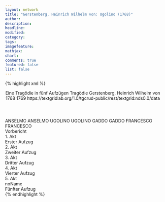 ```yaml
---
layout: network
title: "Gerstenberg, Heinrich Wilhelm von: Ugolino (1768)"
author:
description:
headline:
modified:
category:
tags:
imagefeature: 
mathjax: 
chart: 
comments: true
featured: false
list: false
---
```

{% highlight xml %}
<?xml-model href="http://raw.githubusercontent.com/DLiNa/project/master/rules/lina.rnc"?><?xml-model href="http://raw.githubusercontent.com/DLiNa/project/master/rules/lina.sch"?>
<play xmlns="http://lina.digital">
  <header>
    <title>Ugolino</title>
    <subtitle>Eine Tragödie in fünf Aufzügen</subtitle>
    <genretitle>Tragödie</genretitle>
    <author>Gerstenberg, Heinrich Wilhelm von</author>
    <date type="print" when="1768">1768</date>
    <date type="premiere" when="1769">1769</date>
    <date type="written"/>
    <source>https://textgridlab.org/1.0/tgcrud-public/rest/textgrid:nds0.0/data</source>
  </header>
  <personae>
    <character>
      <name>ANSELMO</name>
      <alias xml:id="anselmo">
        <name>ANSELMO</name>
      </alias>
    </character>
    <character>
      <name>UGOLINO</name>
      <alias xml:id="ugolino">
        <name>UGOLINO</name>
      </alias>
    </character>
    <character>
      <name>GADDO</name>
      <alias xml:id="gaddo">
        <name>GADDO</name>
      </alias>
    </character>
    <character>
      <name>FRANCESCO</name>
      <alias xml:id="francesco">
        <name>FRANCESCO</name>
      </alias>
    </character>
  </personae>
  <text>
    <div>
      <head>Vorbericht</head>
    </div>
    <div>
      <head>1. Akt</head>
      <div>
        <head>Erster Aufzug</head>
        <sp who="#anselmo">
          <amount n="71" unit="speech_acts"/>
          <amount n="1579" unit="words"/>
          <amount n="43" unit="lines"/>
          <amount n="8615" unit="chars"/>
        </sp>
        <sp who="#ugolino">
          <amount n="43" unit="speech_acts"/>
          <amount n="654" unit="words"/>
          <amount n="32" unit="lines"/>
          <amount n="3618" unit="chars"/>
        </sp>
        <sp who="#gaddo">
          <amount n="29" unit="speech_acts"/>
          <amount n="372" unit="words"/>
          <amount n="24" unit="lines"/>
          <amount n="1982" unit="chars"/>
        </sp>
        <sp who="#francesco">
          <amount n="28" unit="speech_acts"/>
          <amount n="642" unit="words"/>
          <amount n="13" unit="lines"/>
          <amount n="3804" unit="chars"/>
        </sp>
      </div>
    </div>
    <div>
      <head>2. Akt</head>
      <div>
        <head>Zweiter Aufzug</head>
        <sp who="#anselmo">
          <amount n="79" unit="speech_acts"/>
          <amount n="1489" unit="words"/>
          <amount n="68" unit="lines"/>
          <amount n="8156" unit="chars"/>
        </sp>
        <sp who="#gaddo">
          <amount n="70" unit="speech_acts"/>
          <amount n="779" unit="words"/>
          <amount n="58" unit="lines"/>
          <amount n="4207" unit="chars"/>
        </sp>
        <sp who="#ugolino">
          <amount n="22" unit="speech_acts"/>
          <amount n="466" unit="words"/>
          <amount n="15" unit="lines"/>
          <amount n="2745" unit="chars"/>
        </sp>
      </div>
    </div>
    <div>
      <head>3. Akt</head>
      <div>
        <head>Dritter Aufzug</head>
        <sp who="#gaddo">
          <amount n="6" unit="speech_acts"/>
          <amount n="120" unit="words"/>
          <amount n="5" unit="lines"/>
          <amount n="687" unit="chars"/>
        </sp>
        <sp who="#ugolino">
          <amount n="61" unit="speech_acts"/>
          <amount n="1529" unit="words"/>
          <amount n="39" unit="lines"/>
          <amount n="8862" unit="chars"/>
        </sp>
        <sp who="#anselmo">
          <amount n="9" unit="speech_acts"/>
          <amount n="167" unit="words"/>
          <amount n="4" unit="lines"/>
          <amount n="982" unit="chars"/>
        </sp>
        <sp who="#francesco">
          <amount n="58" unit="speech_acts"/>
          <amount n="1028" unit="words"/>
          <amount n="41" unit="lines"/>
          <amount n="5883" unit="chars"/>
        </sp>
      </div>
    </div>
    <div>
      <head>4. Akt</head>
      <div>
        <head>Vierter Aufzug</head>
        <sp who="#ugolino">
          <amount n="28" unit="speech_acts"/>
          <amount n="974" unit="words"/>
          <amount n="18" unit="lines"/>
          <amount n="5770" unit="chars"/>
        </sp>
        <sp who="#gaddo">
          <amount n="53" unit="speech_acts"/>
          <amount n="545" unit="words"/>
          <amount n="44" unit="lines"/>
          <amount n="2983" unit="chars"/>
        </sp>
        <sp who="#francesco">
          <amount n="37" unit="speech_acts"/>
          <amount n="628" unit="words"/>
          <amount n="30" unit="lines"/>
          <amount n="3536" unit="chars"/>
        </sp>
        <sp who="#anselmo">
          <amount n="38" unit="speech_acts"/>
          <amount n="904" unit="words"/>
          <amount n="28" unit="lines"/>
          <amount n="5111" unit="chars"/>
        </sp>
      </div>
    </div>
    <div>
      <head>5. Akt</head>
      <div>
        <head>noName</head>
        <div>
          <head>Fünfter Aufzug</head>
          <sp who="#anselmo">
            <amount n="46" unit="speech_acts"/>
            <amount n="1060" unit="words"/>
            <amount n="30" unit="lines"/>
            <amount n="6347" unit="chars"/>
          </sp>
          <sp who="#francesco">
            <amount n="18" unit="speech_acts"/>
            <amount n="711" unit="words"/>
            <amount n="6" unit="lines"/>
            <amount n="4110" unit="chars"/>
          </sp>
          <sp who="#ugolino">
            <amount n="26" unit="speech_acts"/>
            <amount n="1330" unit="words"/>
            <amount n="11" unit="lines"/>
            <amount n="7788" unit="chars"/>
          </sp>
          <sp who="#gaddo">
            <amount n="6" unit="speech_acts"/>
            <amount n="142" unit="words"/>
            <amount n="1" unit="lines"/>
            <amount n="830" unit="chars"/>
          </sp>
        </div>
      </div>
    </div>
  </text>
</play>
{% endhighlight %}